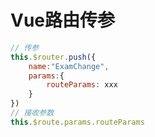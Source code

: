 # Vue路由传参

```javascript
// 传参
this.$router.push({
    name:"ExamChange",
    params:{
        routeParams: xxx
    }
})
// 接收参数
this.$route.params.routeParams
```

